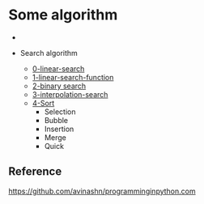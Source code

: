 # Some algorithm

* 

* Search algorithm
    * [0-linear-search](0-linear-search.py)
    * [1-linear-search-function](1-linear-search-func.py)
    * [2-binary search](2-binary-search.py)
    * [3-interpolation-search](3-interpolation-search.py)
    * [4-Sort](sorting.ipynb)
        * Selection
        * Bubble
        * Insertion
        * Merge
        * Quick




## Reference
https://github.com/avinashn/programminginpython.com